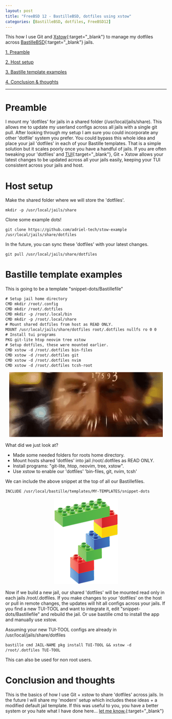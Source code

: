 ```yaml
---
layout: post
title: "FreeBSD 12 - BastilleBSD, dotfiles using xstow"
categories: [BastilleBSD, dotfiles, FreeBSD12]
---
```


This how I use Git and [Xstow](https://www.freshports.org/sysutils/xstow){:target="_blank"} to manage my dotfiles across [BastilleBSD](https://bastillebsd.org){:target="_blank"}
jails.

[1. Preamble](#preamble)

[2. Host setup](#host-setup)

[3. Bastille template examples](#bastille-template-examples)

[4. Conclusion & thoughts](#conclusion-and-thoughts)

---

# Preamble

I mount my 'dotfiles' for jails in a shared folder (/usr/local/jails/share). This allows me to update my userland
configs across all jails with a single git pull. After looking through my setup I am sure you could incorporate
any other 'dotfile' system you prefer. You could bypass this whole idea and place your jail 'dotfiles' in each of
your Bastille templates. That is a simple solution but it scales poorly once you have a handful of jails.
If you are often tweaking your 'dotfiles' and [TUI](https://github.com/rothgar/awesome-tuis){:target="_blank"}, Git + Xstow allows your latest
changes to be updated across all your jails easily, keeping your TUI consistent across your jails and host.

# Host setup

Make the shared folder where we will store the 'dotfiles'.
~~~
mkdir -p /usr/local/jails/share
~~~

Clone some example dots!
~~~
git clone https://github.com/adriel-tech/stow-example /usr/local/jails/share/dotfiles
~~~

In the future, you can sync these 'dotfiles' with your latest changes.
~~~
git pull /usr/local/jails/share/dotfiles
~~~

# Bastille template examples

This is going to be a template "snippet-dots/Bastillefile"
~~~
# Setup jail home directory
CMD mkdir /root/.config
CMD mkdir /root/.dotfiles
CMD mkdir -p /root/.local/bin
CMD mkdir -p /root/.local/share
# Mount shared dotfiles from host as READ ONLY.
MOUNT /usr/local/jails/share/dotfiles root/.dotfiles nullfs ro 0 0
# Install tui programs
PKG git-lite htop neovim tree xstow
# Setup dotfiles, these were mounted earlier.
CMD xstow -d /root/.dotfiles bin-files
CMD xstow -d /root/.dotfiles git
CMD xstow -d /root/.dotfiles nvim
CMD xstow -d /root/.dotfiles tcsh-root
~~~

<p align="center" width="100%">
    <img src="/assets/images/posts/2020-10-19-BastilleBSD-Tips-dotfiles/wut.gif"> 
</p>

What did we just look at?
- Made some needed folders for roots home directory.
- Mount hosts shared 'dotfiles' into jail /root/.dotfiles as READ ONLY.
- Install programs: "git-lite, htop, neovim, tree, xstow".
- Use xstow to enable our 'dotfiles' 'bin-files, git, nvim, tcsh'

We can include the above snippet at the top of all our Bastillefiles.
~~~
INCLUDE /usr/local/bastille/templates/MY-TEMPLATES/snippet-dots
~~~ 

<p align="center" width="100%">
    <img src="/assets/images/posts/2020-10-19-BastilleBSD-Tips-dotfiles/blocks7.png"> 
</p>

Now if we build a new jail, our shared 'dotfiles' will be mounted
read only in each jails /root/.dotfiles. If you make changes to your 'dotfiles'
on the host or pull in remote changes, the updates will hit all configs across your jails.
If you find a new TUI-TOOL and want to integrate it, edit "snippet-dots/Bastillefile"
and rebuild the jail. Or use bastille cmd to install the app and manually use xstow.

Assuming your new TUI-TOOL configs are already in /usr/local/jails/share/dotfiles
~~~
bastille cmd JAIL-NAME pkg install TUI-TOOL && xstow -d /root/.dotfiles TUI-TOOL
~~~

This can also be used for non root users.

# Conclusion and thoughts

This is the basics of how I use Git + xstow to share 'dotfiles' across jails. In the future
I will share my 'modern' setup which includes these ideas + a modified default jail template.
If this was useful to you, you have a better system or you hate what I have done here...
[let me know.](https://adriel-tech.github.io/contact){:target="_blank"}